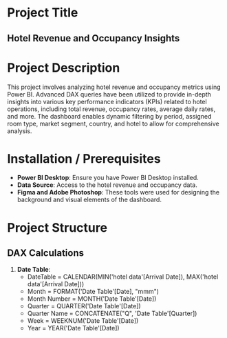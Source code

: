 # Project Title

## Hotel Revenue and Occupancy Insights

# Project Description
This project involves analyzing hotel revenue and occupancy metrics using Power BI. Advanced DAX queries have been utilized to provide in-depth insights into various key performance indicators (KPIs) related to hotel operations, including total revenue, occupancy rates, average daily rates, and more. The dashboard enables dynamic filtering by period, assigned room type, market segment, country, and hotel to allow for comprehensive analysis.

# Installation / Prerequisites
* **Power BI Desktop**: Ensure you have Power BI Desktop installed.
* **Data Source**: Access to the hotel revenue and occupancy data.
* **Figma and Adobe Photoshop**: These tools were used for designing the background and visual elements of the dashboard.

# Project Structure
## DAX Calculations
1. **Date Table**:
   <ul>
   <li>DateTable = CALENDAR(MIN('hotel data'[Arrival Date]), MAX('hotel data'[Arrival Date]))</li>
   <li>Month = FORMAT('Date Table'[Date], "mmm")
   <li>Month Number = MONTH('Date Table'[Date])
   <li>Quarter = QUARTER('Date Table'[Date])
   <li>Quarter Name = CONCATENATE("Q", 'Date Table'[Quarter])
   <li>Week = WEEKNUM('Date Table'[Date])
   <li>Year = YEAR('Date Table'[Date])</ul>

